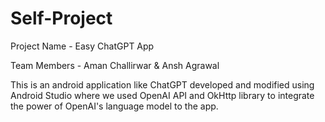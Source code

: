 # Self-Project

Project Name - Easy ChatGPT App

Team Members - Aman Challirwar & Ansh Agrawal

This is an android application like ChatGPT developed and modified using Android Studio where we used OpenAI API and OkHttp library to integrate the power of OpenAI's language model to the app.

